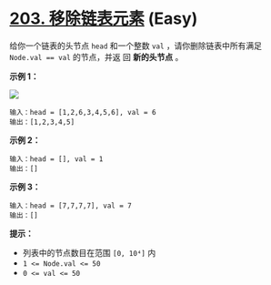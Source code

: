 # [203. 移除链表元素][link] (Easy)

[link]: https://leetcode.cn/problems/remove-linked-list-elements/

给你一个链表的头节点 `head` 和一个整数 `val` ，请你删除链表中所有满足 `Node.val == val` 的节点，并返
回 **新的头节点** 。

**示例 1：**

![](https://assets.leetcode.com/uploads/2021/03/06/removelinked-list.jpg)

```
输入：head = [1,2,6,3,4,5,6], val = 6
输出：[1,2,3,4,5]

```

**示例 2：**

```
输入：head = [], val = 1
输出：[]

```

**示例 3：**

```
输入：head = [7,7,7,7], val = 7
输出：[]

```

**提示：**

- 列表中的节点数目在范围 `[0, 10⁴]` 内
- `1 <= Node.val <= 50`
- `0 <= val <= 50`
